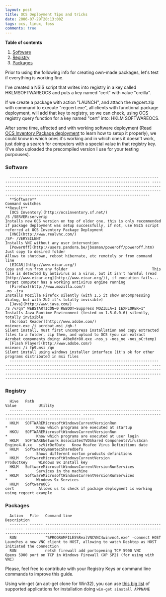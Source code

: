 ```yaml
---
layout: post
title: OCS Deployment Tips and tricks
date: 2006-07-29T20:13:00Z
tags: ocs, linux, foss
comments: true
---
```

**Table of contents**
<!-- TOC depthFrom:1 insertAnchor:true orderedList:true -->

1. [Software](#software)
2. [Registry](#registry)
3. [Packages](#packages)

<!-- /TOC -->

Prior to using the following info for creating own-made packages, let's test if everything is working fine.

I've created a NSIS script that writes into registry in a key called HKLMSOFTWAREOCS and puts a key named "cert" with value "creilla".

If we create a package with action "LAUNCH", and attach the regcert.zip with command to execute "regcert.exe", all clients with functional package deployment, will add that key to registry, so we can check, using OCS registry query function for a key named "cert" into: HKLM SOFTWAREOCS.

After some time, affected and with working software deployment (Read [OCS Inventory Package deployment]({filename}2006-07-27-OCS-Inventory-Package-deployment.markdown) to learn how to setup it properly), we could know in which ones it's working and in which ones it doesn't work, just doing a search for computers with a special value in that registry key. (I've also uploaded the precompiled version I use for your testing purpouses).

<a id="markdown-software" name="software"></a>
### Software

~~~raw
  ------------------------------------------------------------------- ----------------------------------------------------------------- -----------------------------------------------------------------------------------------------------------------------------------------------------------------------------------------------------------------
  **Software**                                                        Command switches                                                  **Result**
  [OCS Inventory](http://ocsinventory.sf.net/)                        /S /SERVER:serverip                                               Installs new OCS version on top of older one, this is only recommended if package deployment was setup successfully, if not, use NSIS script referred at OCS Inventory Package Deployment
  [VNC](http://www.realvnc.com/)                                      /SP- /VERYSILENT                                                  Installs VNC without any user intervention
  [PowerOff](http://users.pandora.be/jbosman/poweroff/poweroff.htm)   Just copy to desired folder                                       Allows to shutdown, reboot hibernate, etc remotely or from command line
  [EICAR](http://www.eicar.org/)                                      Copy and run from any folder                                      This file is detected by antivirus as a virus, but it isn't harmful (read [http://www.eicar.org](http://www.eicar.org/)), if execution fails... target computer has a working antivirus engine running
  [Firefox](http://www.mozilla.com/)                                  -ms -ira                                                          Installs Mozilla Firefox silently (with 1.5 it show uncompressing dialog, but with 2b2 it's totally invisible)
  [Java](http://www.java.com/)                                        /S /v/qn" WEBSTARTICON=0 REBOOT=Suppress MOZILLA=1 IEXPLORER=1"   Installs Java Runtime Environment (tested on 1.5.0.0.6) silently, totally invisible
  [Acrobat Reader](http://www.adobe.com/)                             msiexec.exe /i acrobat.msi /qb-!                                  Silent install, must first uncompress installation and copy extracted files to a folder, zip them, and upload to OCS (you can extract Acrobat components doing: AdbeRdr80.exe -nos_s -nos_ne -nos_oC:temp)
  [Flash Player](http://www.adobe.com/)                               msiexec /i fp9.msi /qn                                            Silent install using windows installer interface (it's ok for other programs distributed in msi files
  ------------------------------------------------------------------- ----------------------------------------------------------------- -----------------------------------------------------------------------------------------------------------------------------------------------------------------------------------------------------------------
~~~

<a id="markdown-registry" name="registry"></a>
### Registry

~~~raw
  Hive   Path                                                                             Value          Utility
  ------ -------------------------------------------------------------------------------- -------------- ---------------------------------------------------------------------------
  HKLM   SOFTWAREMicrosoftWindowsCurrentVersionRun                                *             Know which programs are executed at startup
  HKCU   SOFTWAREMicrosoftWindowsCurrentVersionRun                                *             Know which programs are executed at user login
  HKLM   SOFTWARENetwork AssociatesTVDShared ComponentsVirusScan Engine4.0.xx   szVirDefDate   Know Mcafee Virus Definitions date
  HKLM   SoftwareSymantecSharedDefs                                                   *             Shows different norton products definitions
  HKLM   SoftwareMicrosoftWindowsCurrentVersion                                     ProductKey     Windows 9x Install key
  HKLM   SoftwareMicrosoftWindowsCurrentVersionRunServices                        *             Services in the machine
  HKLM   SoftwareMicrosoftWindowsCurrentVersionRunServices                        *             Windows 9x Services
  HKLM   SoftwareOCS                                                                    cert           Allows us to check if package deployment is working using regcert example
~~~

<a id="markdown-packages" name="packages"></a>
### Packages

~~~raw
  Action   File   Command line                                                 Description
  -------- ------ ------------------------------------------------------------ -----------------------------------------------------------------------------------------------
  RUN             "%PROGRAMFILES%RealVNCVNC4winvnc4.exe" -connect HOST   Launches a new VNC client to HOST, allowing to watch Desktop as HOST initiated the connection
  RUN             netsh firewall add portopening TCP 5900 VNC                  Opens 5900 port on TCP in Windows Firewall (XP SP2) (for using with VNC)
~~~

Please, feel free to contribute with your Registry Keys or command line commands to improve this guide.

Using win-get (an apt-get clone for Win32), you can use [this big list](http://windows-get.sourceforge.net/listapps.php) of supported applications for installation doing `win-get sinstall APPNAME`
